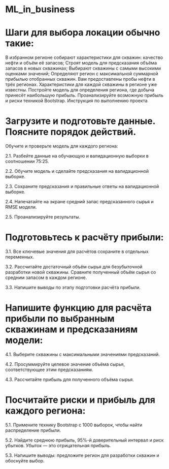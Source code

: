 # ML_in_business

# Шаги для выбора локации обычно такие:
В избранном регионе собирают характеристики для скважин: качество нефти и объём её запасов;
Строят модель для предсказания объёма запасов в новых скважинах;
Выбирают скважины с самыми высокими оценками значений;
Определяют регион с максимальной суммарной прибылью отобранных скважин.
Вам предоставлены пробы нефти в трёх регионах. Характеристики для каждой скважины в регионе уже известны. Постройте модель для определения региона, где добыча принесёт наибольшую прибыль. Проанализируйте возможную прибыль и риски техникой Bootstrap.
Инструкция по выполнению проекта

# Загрузите и подготовьте данные. Поясните порядок действий.
Обучите и проверьте модель для каждого региона:

 2.1. Разбейте данные на обучающую и валидационную выборки в соотношении 75:25.
 
 2.2. Обучите модель и сделайте предсказания на валидационной выборке.
 
 2.3. Сохраните предсказания и правильные ответы на валидационной выборке.
 
 2.4. Напечатайте на экране средний запас предсказанного сырья и RMSE модели.
 
 2.5. Проанализируйте результаты.
# Подготовьтесь к расчёту прибыли:
 3.1. Все ключевые значения для расчётов сохраните в отдельных переменных.
 
 3.2. Рассчитайте достаточный объём сырья для безубыточной разработки новой скважины. Сравните полученный объём сырья со средним запасом в каждом регионе. 
 
 3.3. Напишите выводы по этапу подготовки расчёта прибыли.
# Напишите функцию для расчёта прибыли по выбранным скважинам и предсказаниям модели:
 4.1. Выберите скважины с максимальными значениями предсказаний. 
 
 4.2. Просуммируйте целевое значение объёма сырья, соответствующее этим предсказаниям.
 
 4.3. Рассчитайте прибыль для полученного объёма сырья.
# Посчитайте риски и прибыль для каждого региона:
 5.1. Примените технику Bootstrap с 1000 выборок, чтобы найти распределение прибыли.
 
 5.2. Найдите среднюю прибыль, 95%-й доверительный интервал и риск убытков. Убыток — это отрицательная прибыль.
 
 5.3. Напишите выводы: предложите регион для разработки скважин и обоснуйте выбор.
